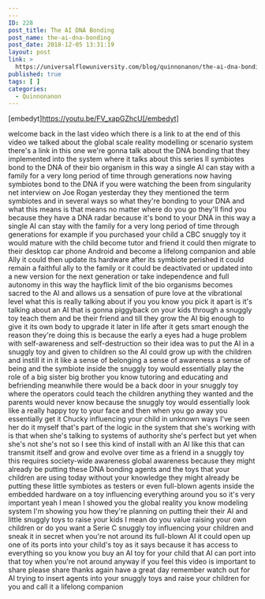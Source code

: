 ```yaml
---
---
ID: 228
post_title: The AI DNA Bonding
post_name: the-ai-dna-bonding
post_date: 2018-12-05 13:31:19
layout: post
link: >
  https://universalflowuniversity.com/blog/quinnonanon/the-ai-dna-bonding/
published: true
tags: [ ]
categories:
  - Quinnonanon
---
```

[embedyt]https://youtu.be/FV_xapGZhcU[/embedyt]

welcome back in the last video which
there is a link to at the end of this
video we talked about the global scale
reality modelling or scenario system
there's a link in this one we're gonna
talk about the DNA bonding that they
implemented into the system where it
talks about this series II symbiotes
bond to the DNA of their bio organism in
this way a single AI can stay with a
family for a very long period of time
through generations
now having symbiotes bond to the DNA if
you were watching the been from
singularity net interview on Joe Rogan
yesterday they they mentioned the term
symbiotes and in several ways so what
they're bonding to your DNA and what
this means is that means no matter where
do you go they'll find you because they
have a DNA radar because it's bond to
your DNA in this way a single AI can
stay with the family for a very long
period of time through generations for
example if you purchased your child a
CBC snuggly toy it would mature with the
child become tutor and friend it could
then migrate to their desktop car phone
Android and become a lifelong companion
and able Ally it could then update its
hardware after its symbiote perished it
could remain a faithful ally to the
family or it could be deactivated or
updated into a new version for the next
generation or take independence and full
autonomy in this way the hayflick limit
of the bio organisms becomes sacred to
the AI and allows us a sensation of pure
love at the vibrational level what this
is really talking about if you you know
you pick it apart is it's talking about
an AI that is gonna piggyback on your
kids through a snuggly toy
teach them and be their friend and till
they grow the AI big enough to give it
its own body to upgrade it later in life
after it gets smart enough the reason
they're doing this is because the early
a eyes had a huge problem with
self-awareness and self-destruction so
their idea was to put the AI in a
snuggly toy and given to children so the
AI could grow up with the children and
instill it in it like a sense of
belonging a sense of awareness a sense
of being and the symbiote inside the
snuggly toy would essentially play the
role of a big sister big brother you
know tutoring and educating and
befriending meanwhile there would be a
back door in your snuggly toy where the
operators could teach the children
anything they wanted and the parents
would never know because the snuggly toy
would essentially look like a really
happy toy to your face and then when you
go away you essentially get it Chucky
influencing your child in unknown ways
I've seen her do it myself that's part
of the logic in the system that she's
working with is that when she's talking
to systems of authority she's perfect
but yet when she's not she's not so I
see this kind of install with an AI like
this that can transmit itself and grow
and evolve over time as a friend in a
snuggly toy this requires society-wide
awareness global awareness because they
might already be putting these DNA
bonding agents and the toys that your
children are using today without your
knowledge they might already be putting
these little symbiotes as testers or
even full-blown agents inside the
embedded hardware on a toy influencing
everything around you
so it's very important
yeah
I mean I showed you the global reality
you know modeling system I'm showing you
how they're planning on putting their
their AI and little snuggly toys to
raise your kids I mean do you value
raising your own children or do you want
a Serie C snuggly toy influencing your
children and sneak it in secret when
you're not around its full-blown AI it
could open up one of its ports into your
child's toy as it says because it has
access to everything so you know you buy
an AI toy for your child that AI can
port into that toy when you're not
around
anyway if you feel this video is
important to share please share thanks
again have a great day
remember watch out for AI trying to
insert agents into your snuggly toys and
raise your children for you and call it
a lifelong companion